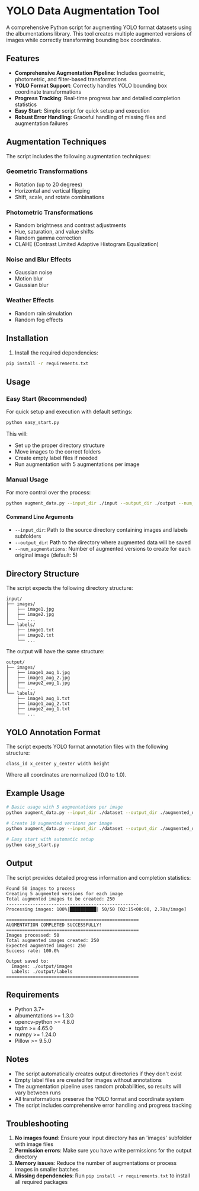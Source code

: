 # YOLO Data Augmentation Tool

A comprehensive Python script for augmenting YOLO format datasets using the albumentations library. This tool creates multiple augmented versions of images while correctly transforming bounding box coordinates.

## Features

- **Comprehensive Augmentation Pipeline**: Includes geometric, photometric, and filter-based transformations
- **YOLO Format Support**: Correctly handles YOLO bounding box coordinate transformations
- **Progress Tracking**: Real-time progress bar and detailed completion statistics
- **Easy Start**: Simple script for quick setup and execution
- **Robust Error Handling**: Graceful handling of missing files and augmentation failures

## Augmentation Techniques

The script includes the following augmentation techniques:

### Geometric Transformations
- Rotation (up to 20 degrees)
- Horizontal and vertical flipping
- Shift, scale, and rotate combinations

### Photometric Transformations
- Random brightness and contrast adjustments
- Hue, saturation, and value shifts
- Random gamma correction
- CLAHE (Contrast Limited Adaptive Histogram Equalization)

### Noise and Blur Effects
- Gaussian noise
- Motion blur
- Gaussian blur

### Weather Effects
- Random rain simulation
- Random fog effects

## Installation

1. Install the required dependencies:
```bash
pip install -r requirements.txt
```

## Usage

### Easy Start (Recommended)

For quick setup and execution with default settings:

```bash
python easy_start.py
```

This will:
- Set up the proper directory structure
- Move images to the correct folders
- Create empty label files if needed
- Run augmentation with 5 augmentations per image

### Manual Usage

For more control over the process:

```bash
python augment_data.py --input_dir ./input --output_dir ./output --num_augmentations 10
```

#### Command Line Arguments

- `--input_dir`: Path to the source directory containing images and labels subfolders
- `--output_dir`: Path to the directory where augmented data will be saved
- `--num_augmentations`: Number of augmented versions to create for each original image (default: 5)

## Directory Structure

The script expects the following directory structure:

```
input/
├── images/
│   ├── image1.jpg
│   ├── image2.jpg
│   └── ...
└── labels/
    ├── image1.txt
    ├── image2.txt
    └── ...
```

The output will have the same structure:

```
output/
├── images/
│   ├── image1_aug_1.jpg
│   ├── image1_aug_2.jpg
│   ├── image2_aug_1.jpg
│   └── ...
└── labels/
    ├── image1_aug_1.txt
    ├── image1_aug_2.txt
    ├── image2_aug_1.txt
    └── ...
```

## YOLO Annotation Format

The script expects YOLO format annotation files with the following structure:
```
class_id x_center y_center width height
```

Where all coordinates are normalized (0.0 to 1.0).

## Example Usage

```bash
# Basic usage with 5 augmentations per image
python augment_data.py --input_dir ./dataset --output_dir ./augmented_dataset --num_augmentations 5

# Create 10 augmented versions per image
python augment_data.py --input_dir ./dataset --output_dir ./augmented_dataset --num_augmentations 10

# Easy start with automatic setup
python easy_start.py
```

## Output

The script provides detailed progress information and completion statistics:

```
Found 50 images to process
Creating 5 augmented versions for each image
Total augmented images to be created: 250
--------------------------------------------------
Processing images: 100%|██████████| 50/50 [02:15<00:00, 2.70s/image]

==================================================
AUGMENTATION COMPLETED SUCCESSFULLY!
==================================================
Images processed: 50
Total augmented images created: 250
Expected augmented images: 250
Success rate: 100.0%

Output saved to:
  Images: ./output/images
  Labels: ./output/labels
==================================================
```

## Requirements

- Python 3.7+
- albumentations >= 1.3.0
- opencv-python >= 4.8.0
- tqdm >= 4.65.0
- numpy >= 1.24.0
- Pillow >= 9.5.0

## Notes

- The script automatically creates output directories if they don't exist
- Empty label files are created for images without annotations
- The augmentation pipeline uses random probabilities, so results will vary between runs
- All transformations preserve the YOLO format and coordinate system
- The script includes comprehensive error handling and progress tracking

## Troubleshooting

1. **No images found**: Ensure your input directory has an 'images' subfolder with image files
2. **Permission errors**: Make sure you have write permissions for the output directory
3. **Memory issues**: Reduce the number of augmentations or process images in smaller batches
4. **Missing dependencies**: Run `pip install -r requirements.txt` to install all required packages


